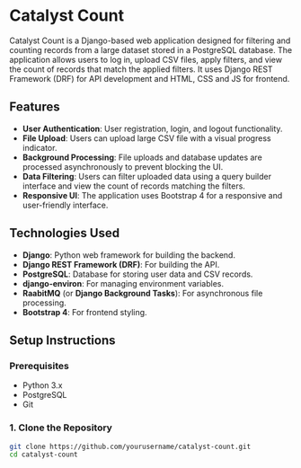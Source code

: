# Catalyst Count

Catalyst Count is a Django-based web application designed for filtering and counting records from a large dataset stored in a PostgreSQL database. The application allows users to log in, upload CSV files, apply filters, and view the count of records that match the applied filters. It uses Django REST Framework (DRF) for API development and HTML, CSS  and JS for frontend.

## Features

- **User Authentication**: User registration, login, and logout functionality.
- **File Upload**: Users can upload large CSV file with a visual progress indicator.
- **Background Processing**: File uploads and database updates are processed asynchronously to prevent blocking the UI.
- **Data Filtering**: Users can filter uploaded data using a query builder interface and view the count of records matching the filters.
- **Responsive UI**: The application uses Bootstrap 4 for a responsive and user-friendly interface.

## Technologies Used

- **Django**: Python web framework for building the backend.
- **Django REST Framework (DRF)**: For building the API.
- **PostgreSQL**: Database for storing user data and CSV records.
- **django-environ**: For managing environment variables.
- **RaabitMQ** (or **Django Background Tasks**): For asynchronous file processing.
- **Bootstrap 4**: For frontend styling.

## Setup Instructions

### Prerequisites

- Python 3.x
- PostgreSQL
- Git

### 1. Clone the Repository

```bash
git clone https://github.com/yourusername/catalyst-count.git
cd catalyst-count
